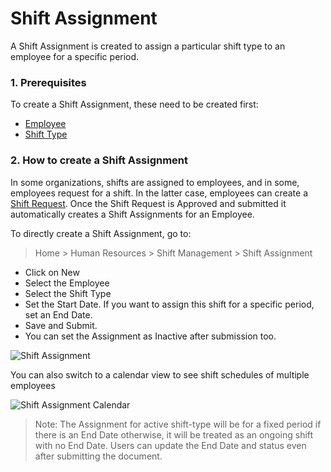 
# Shift Assignment



A Shift Assignment is created to assign a particular shift type to an employee for a specific period.


### 1. Prerequisites


To create a Shift Assignment, these need to be created first:


* [Employee](/docs/en/human-resources/employee)
* [Shift Type](/docs/en/human-resources/shift_type)


### 2. How to create a Shift Assignment


In some organizations, shifts are assigned to employees, and in some, employees request for a shift. In the latter case, employees can create a [Shift Request](/docs/en/human-resources/shift_request). Once the Shift Request is Approved and submitted it automatically creates a Shift Assignments for an Employee.


To directly create a Shift Assignment, go to:



> 
> Home > Human Resources > Shift Management > Shift Assignment
> 
> 
> 


* Click on New
* Select the Employee
* Select the Shift Type
* Set the Start Date. If you want to assign this shift for a specific period, set an End Date.
* Save and Submit.
* You can set the Assignment as Inactive after submission too.


![Shift Assignment](/files/shift-assignment0b8bdd.png)


You can also switch to a calendar view to see shift schedules of multiple employees


![Shift Assignment Calendar](/files/shift-assignment374dda.png)



> 
> Note: The Assignment for active shift-type will be for a fixed period if there is an End Date otherwise, it will be treated as an ongoing shift with no End Date. Users can update the End Date and status even after submitting the document.
> 
> 
> 




